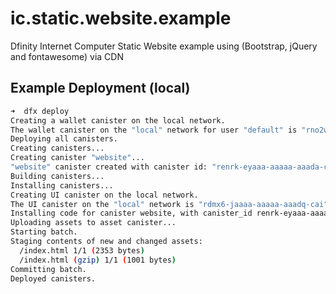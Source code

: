 # ic.static.website.example

Dfinity Internet Computer Static Website example using (Bootstrap, jQuery and fontawesome) via CDN

## Example Deployment (local)

```bash
➜  dfx deploy
Creating a wallet canister on the local network.
The wallet canister on the "local" network for user "default" is "rno2w-sqaaa-aaaaa-aaacq-cai"
Deploying all canisters.
Creating canisters...
Creating canister "website"...
"website" canister created with canister id: "renrk-eyaaa-aaaaa-aaada-cai"
Building canisters...
Installing canisters...
Creating UI canister on the local network.
The UI canister on the "local" network is "rdmx6-jaaaa-aaaaa-aaadq-cai"
Installing code for canister website, with canister_id renrk-eyaaa-aaaaa-aaada-cai
Uploading assets to asset canister...
Starting batch.
Staging contents of new and changed assets:
  /index.html 1/1 (2353 bytes)
  /index.html (gzip) 1/1 (1001 bytes)
Committing batch.
Deployed canisters. 
```
